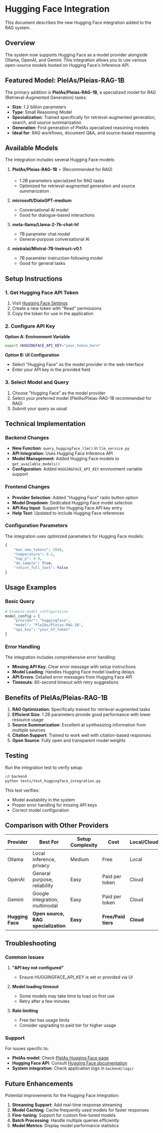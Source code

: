 # Hugging Face Integration

This document describes the new Hugging Face integration added to the RAG system.

## Overview

The system now supports Hugging Face as a model provider alongside Ollama, OpenAI, and Gemini. This integration allows you to use various open-source models hosted on Hugging Face's Inference API.

## Featured Model: PleIAs/Pleias-RAG-1B

The primary addition is **PleIAs/Pleias-RAG-1B**, a specialized model for RAG (Retrieval-Augmented Generation) tasks:

- **Size**: 1.2 billion parameters
- **Type**: Small Reasoning Model  
- **Specialization**: Trained specifically for retrieval-augmented generation, search, and source summarization
- **Generation**: First generation of PleIAs specialized reasoning models
- **Ideal for**: RAG workflows, document Q&A, and source-based reasoning

## Available Models

The integration includes several Hugging Face models:

1. **PleIAs/Pleias-RAG-1B** ⭐ (Recommended for RAG)
   - 1.2B parameters specialized for RAG tasks
   - Optimized for retrieval-augmented generation and source summarization

2. **microsoft/DialoGPT-medium**
   - Conversational AI model
   - Good for dialogue-based interactions

3. **meta-llama/Llama-2-7b-chat-hf**
   - 7B parameter chat model
   - General-purpose conversational AI

4. **mistralai/Mistral-7B-Instruct-v0.1**
   - 7B parameter instruction-following model
   - Good for general tasks

## Setup Instructions

### 1. Get Hugging Face API Token

1. Visit [Hugging Face Settings](https://huggingface.co/settings/tokens)
2. Create a new token with "Read" permissions
3. Copy the token for use in the application

### 2. Configure API Key

**Option A: Environment Variable**
```bash
export HUGGINGFACE_API_KEY="your_token_here"
```

**Option B: UI Configuration**
- Select "Hugging Face" as the model provider in the web interface
- Enter your API key in the provided field

### 3. Select Model and Query

1. Choose "Hugging Face" as the model provider
2. Select your preferred model (PleIAs/Pleias-RAG-1B recommended for RAG)
3. Submit your query as usual

## Technical Implementation

### Backend Changes

- **New Function**: `query_huggingface_llm()` in `llm_service.py`
- **API Integration**: Uses Hugging Face Inference API
- **Model Management**: Added Hugging Face models to `get_available_models()`
- **Configuration**: Added `HUGGINGFACE_API_KEY` environment variable support

### Frontend Changes

- **Provider Selection**: Added "Hugging Face" radio button option
- **Model Dropdown**: Dedicated Hugging Face model selection
- **API Key Input**: Support for Hugging Face API key entry
- **Help Text**: Updated to include Hugging Face references

### Configuration Parameters

The integration uses optimized parameters for Hugging Face models:

```python
{
    "max_new_tokens": 2048,
    "temperature": 0.1,
    "top_p": 0.9,
    "do_sample": True,
    "return_full_text": False
}
```

## Usage Examples

### Basic Query
```python
# Example model configuration
model_config = {
    "provider": "huggingface",
    "model": "PleIAs/Pleias-RAG-1B",
    "api_key": "your_hf_token"
}
```

### Error Handling

The integration includes comprehensive error handling:

- **Missing API Key**: Clear error message with setup instructions
- **Model Loading**: Handles Hugging Face model loading delays
- **API Errors**: Detailed error messages from Hugging Face API
- **Timeouts**: 60-second timeout with retry suggestions

## Benefits of PleIAs/Pleias-RAG-1B

1. **RAG Optimization**: Specifically trained for retrieval-augmented tasks
2. **Efficient Size**: 1.2B parameters provide good performance with lower resource usage
3. **Source Summarization**: Excellent at synthesizing information from multiple sources
4. **Citation Support**: Trained to work well with citation-based responses
5. **Open Source**: Fully open and transparent model weights

## Testing

Run the integration test to verify setup:

```bash
cd backend
python tests/test_huggingface_integration.py
```

This test verifies:
- Model availability in the system
- Proper error handling for missing API keys
- Correct model configuration

## Comparison with Other Providers

| Provider | Best For | Setup Complexity | Cost | Local/Cloud |
|----------|----------|------------------|------|-------------|
| Ollama | Local inference, privacy | Medium | Free | Local |
| OpenAI | General purpose, reliability | Easy | Paid per token | Cloud |
| Gemini | Google integration, multimodal | Easy | Paid per token | Cloud |
| **Hugging Face** | **Open source, RAG specialization** | **Easy** | **Free/Paid tiers** | **Cloud** |

## Troubleshooting

### Common Issues

1. **"API key not configured"**
   - Ensure HUGGINGFACE_API_KEY is set or provided via UI

2. **Model loading timeout**
   - Some models may take time to load on first use
   - Retry after a few minutes

3. **Rate limiting**
   - Free tier has usage limits
   - Consider upgrading to paid tier for higher usage

### Support

For issues specific to:
- **PleIAs model**: Check [PleIAs Hugging Face page](https://huggingface.co/PleIAs/Pleias-RAG-1B)
- **Hugging Face API**: Consult [Hugging Face documentation](https://huggingface.co/docs/api-inference/)
- **System integration**: Check application logs in `backend/logs/`

## Future Enhancements

Potential improvements for the Hugging Face integration:

1. **Streaming Support**: Add real-time response streaming
2. **Model Caching**: Cache frequently used models for faster responses  
3. **Fine-tuning**: Support for custom fine-tuned models
4. **Batch Processing**: Handle multiple queries efficiently
5. **Model Metrics**: Display model performance statistics
